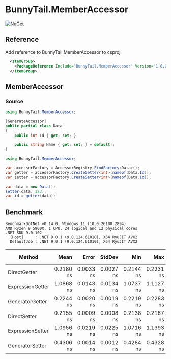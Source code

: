 # BunnyTail.MemberAccessor

[![NuGet](https://img.shields.io/nuget/v/BunnyTail.MemberAccessor.svg)](https://www.nuget.org/packages/BunnyTail.MemberAccessor)

## Reference

Add reference to BunnyTail.MemberAccessor to csproj.

```xml
  <ItemGroup>
    <PackageReference Include="BunnyTail.MemberAccessor" Version="1.0.0" />
  </ItemGroup>
```

## MemberAccessor

### Source

```csharp
using BunnyTail.MemberAccessor;

[GenerateAccessor]
public partial class Data
{
    public int Id { get; set; }

    public string Name { get; set; } = default!;
}
```

```csharp
using BunnyTail.MemberAccessor;

var accessorFactory = AccessorRegistry.FindFactory<Data>();
var getter = accessorFactory.CreateGetter<int>(nameof(Data.Id));
var setter = accessorFactory.CreateSetter<int>(nameof(Data.Id));

var data = new Data();
setter(data, 123);
var id = getter(data);
```

## Benchmark

```
BenchmarkDotNet v0.14.0, Windows 11 (10.0.26100.2894)
AMD Ryzen 9 5900X, 1 CPU, 24 logical and 12 physical cores
.NET SDK 9.0.102
  [Host]     : .NET 9.0.1 (9.0.124.61010), X64 RyuJIT AVX2
  DefaultJob : .NET 9.0.1 (9.0.124.61010), X64 RyuJIT AVX2
```
| Method           | Mean      | Error     | StdDev    | Min       | Max       | P90       | Code Size | Allocated |
|----------------- |----------:|----------:|----------:|----------:|----------:|----------:|----------:|----------:|
| DirectGetter     | 0.2180 ns | 0.0033 ns | 0.0027 ns | 0.2144 ns | 0.2231 ns | 0.2222 ns |      10 B |         - |
| ExpressionGetter | 1.0868 ns | 0.0143 ns | 0.0134 ns | 1.0737 ns | 1.1127 ns | 1.1095 ns |      54 B |         - |
| GeneratorGetter  | 0.2244 ns | 0.0020 ns | 0.0019 ns | 0.2219 ns | 0.2283 ns | 0.2269 ns |      72 B |         - |
| DirectSetter     | 0.2155 ns | 0.0009 ns | 0.0008 ns | 0.2138 ns | 0.2167 ns | 0.2165 ns |      28 B |         - |
| ExpressionSetter | 1.0956 ns | 0.0219 ns | 0.0225 ns | 1.0716 ns | 1.1393 ns | 1.1260 ns |      57 B |         - |
| GeneratorSetter  | 0.4306 ns | 0.0014 ns | 0.0012 ns | 0.4284 ns | 0.4328 ns | 0.4323 ns |      80 B |         - |
